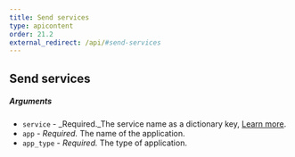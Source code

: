 ```yaml
---
title: Send services
type: apicontent
order: 21.2
external_redirect: /api/#send-services
---
```


## Send services
##### Arguments

*   `service` - _Required._The service name as a dictionary key, [Learn more](/tracing/miscellaneous/terminology).
*   `app` - _Required._ The name of the application.
*   `app_type` - _Required._ The type of application.
